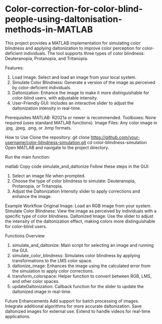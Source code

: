 # Color-correction-for-color-blind-people-using-daltonisation-methods-in-MATLAB
This project provides a MATLAB implementation for simulating color blindness and applying daltonization to improve color perception for color-deficient individuals. The tool supports three types of color blindness: Deuteranopia, Protanopia, and Tritanopia.

Features:

1. Load Image: Select and load an image from your local system.
2. Simulate Color Blindness: Generate a version of the image as perceived by color-deficient individuals.
3. Daltonization: Enhance the image to make it more distinguishable for color-blind users, with adjustable intensity.
4. User-Friendly GUI: Includes an interactive slider to adjust the daltonization intensity in real-time.

Prerequisites
MATLAB: R2021a or newer is recommended.
Toolboxes: None required (uses standard MATLAB functions).
Image Files: Any color image in .jpg, .jpeg, .png, or .bmp formats.

How to Use
Clone the repository:
git clone https://github.com/your-username/color-blindness-simulation.git
cd color-blindness-simulation
Open MATLAB and navigate to the project directory.

Run the main function:

matlab
Copy code
simulate_and_daltonize
Follow these steps in the GUI:

1. Select an image file when prompted.
2. Choose the type of color blindness to simulate: Deuteranopia, Protanopia, or Tritanopia.
3. Adjust the Daltonization Intensity slider to apply corrections and enhance the image.
   
Example Workflow
Original Image: Load an RGB image from your system.
Simulate Color Blindness: View the image as perceived by individuals with a specific type of color blindness.
Daltonized Image: Use the slider to adjust the intensity of the daltonization effect, making colors more distinguishable for color-blind users.

Functions Overview
1. simulate_and_daltonize: Main script for selecting an image and running the GUI.
2. simulate_color_blindness: Simulates color blindness by applying transformations to the LMS color space.
3. daltonize_image: Enhances the image using the calculated error from the simulation to apply color corrections.
4. transform_colorspace: Helper function to convert between RGB, LMS, and other color spaces.
5. updateDaltonization: Callback function for the slider to update the daltonized image in real-time.
   
Future Enhancements
Add support for batch processing of images.
Integrate additional algorithms for more accurate daltonization.
Save daltonized images for external use.
Extend to handle videos for real-time applications.
